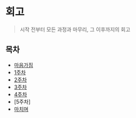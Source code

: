 #  회고
> 시작 전부터 모든 과정과 마무리, 그 이후까지의 회고

## 목차
* [마음가짐](./before.md)
* [1주차](./1st.md)
* [2주차](./2nd.md)
* [3주차](./3rd.md)
* [4주차](./4th.md)
* [5주차]
* [마치며](./last.md)